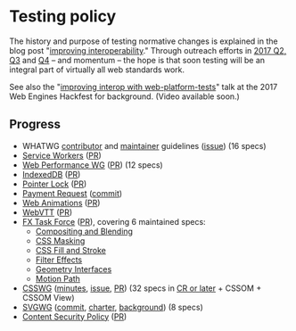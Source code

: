 # Testing policy

The history and purpose of testing normative changes is explained in the blog post "[improving interoperability](https://blog.whatwg.org/improving-interoperability)." Through outreach efforts in [2017 Q2, Q3](https://docs.google.com/document/d/1aRpnNQ7Zz_-N9ngdcjQXNjlE1NblppN7lCQwGdxRLlc/edit?usp=sharing) and [Q4](https://docs.google.com/document/d/1GZquS8Jra47E5hIMH2ObOb_7oQFgk8f9MptUAjF0LFI/edit?usp=sharing) – and momentum – the hope is that soon testing will be an integral part of virtually all web standards work.

See also the "[improving interop with web-platform-tests](https://webengineshackfest.org/#portfolio)" talk at the 2017 Web Engines Hackfest for background. (Video available soon.)

## Progress
 * WHATWG [contributor](https://github.com/whatwg/meta/blob/master/CONTRIBUTING.md#tests) and [maintainer](https://github.com/whatwg/meta/blob/master/TEAM.md) guidelines ([issue](https://github.com/whatwg/html/issues/1849)) (16 specs)
 * [Service Workers](https://github.com/w3c/ServiceWorker/blob/master/CONTRIBUTING.md) ([PR](https://github.com/w3c/ServiceWorker/pull/1131))
 * [Web Performance WG](https://github.com/w3c/web-performance/blob/gh-pages/CONTRIBUTING.md#test-driven) ([PR](https://github.com/w3c/web-performance/pull/17)) (12 specs)
 * [IndexedDB](https://github.com/w3c/IndexedDB/blob/master/CONTRIBUTING.md#tests) ([PR](https://github.com/w3c/IndexedDB/pull/200))
 * [Pointer Lock](https://github.com/w3c/pointerlock/blob/gh-pages/CONTRIBUTING.md#tests) ([PR](https://github.com/w3c/pointerlock/pull/20))
 * [Payment Request](https://github.com/w3c/payment-request/blob/gh-pages/test-plan.md) ([commit](https://github.com/w3c/payment-request/commit/139f8b3e2779aadb0a5e4f88c77600dc40405a7a#diff-6684f7304df8a395938c0636514a7461))
 * [Web Animations](https://github.com/w3c/web-animations/blob/master/CONTRIBUTING.md#tests) ([PR](https://github.com/w3c/web-animations/pull/194))
 * [WebVTT](https://github.com/w3c/webvtt/blob/gh-pages/CONTRIBUTING.md#tests) ([PR](https://github.com/w3c/webvtt/pull/357))
 * [FX Task Force](https://github.com/w3c/fxtf-drafts/blob/master/CONTRIBUTING.md#tests) ([PR](https://github.com/w3c/fxtf-drafts/pull/215)), covering 6 maintained specs:
   * [Compositing and Blending](https://drafts.fxtf.org/compositing/)
   * [CSS Masking](https://drafts.fxtf.org/css-masking/)
   * [CSS Fill and Stroke](https://drafts.fxtf.org/fill-stroke/)
   * [Filter Effects](https://drafts.fxtf.org/filter-effects-2/)
   * [Geometry Interfaces](https://drafts.fxtf.org/geometry/)
   * [Motion Path](https://drafts.fxtf.org/motion/)
 * [CSSWG](https://github.com/w3c/csswg-drafts/blob/master/CONTRIBUTING.md#tests) ([minutes](https://www.w3.org/2017/08/03-css-minutes.html#item06), [issue](https://github.com/w3c/csswg-drafts/issues/1755), [PR](https://github.com/w3c/csswg-drafts/pull/1767)) (32 specs in [CR or later](https://www.w3.org/Style/CSS/current-work) + CSSOM + CSSOM View)
 * [SVGWG](https://github.com/w3c/svgwg/blob/master/CONTRIBUTING.md#tests) ([commit](https://github.com/w3c/svgwg/commit/18eb74f259296423a25538dacb6519b812ad179f), [charter](https://www.w3.org/2017/04/svg-2017.html#deliverables), [background](https://github.com/w3c/testing-how-to/pull/4)) (8 specs)
 * [Content Security Policy](https://github.com/w3c/webappsec-csp/blob/master/CONTRIBUTING.md#tests) ([PR](https://github.com/w3c/webappsec-csp/pull/230))
